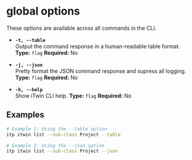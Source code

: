 # global options

These options are available across all commands in the CLI.

- **`-t, --table`**  
  Output the command response in a human-readable table format.  
  **Type:** `flag` **Required:** No

- **`-j, --json`**  
  Pretty format the JSON command response and supress all logging.
  **Type:** `flag` **Required:** No

- **`-h, --help`**  
  Show iTwin CLI help.
  **Type:** `flag` **Required:** No

## Examples

```bash
# Example 1: Using the --table option
itp itwin list --sub-class Project --table

# Example 2: Using the --json option
itp itwin list --sub-class Project --json
```